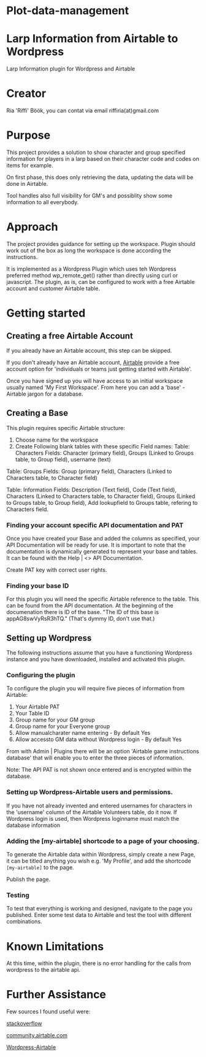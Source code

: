 # Plot-data-management

# Larp Information from Airtable to Wordpress
Larp Information plugin for Wordpress and Airtable

# Creator
Ria 'Riffi' Böök, you can contat via email riffiria(at)gmail.com

# Purpose

This project provides a solution to show character and group specified information for players in a larp based on their character code and codes on items for example.

On first phase, this does only retrieving the data, updating the data will be done in Airtable. 

Tool handles also full visibility for GM's and possiblity show some information to all everybody.

# Approach

The project provides guidance for setting up the workspace. Plugin should work out of the box as long the workspace is done according the instructions.

It is implemented as a Wordpress Plugin which uses teh Wordpress preferred method wp_remote_get() rather than directly using curl or javascript. The plugin, as is, can be configured to work with a free Airtable account and customer Airtable table.


# Getting started

## Creating a free Airtable Account

If you already have an Airtable account, this step can be skipped.

If you don't already have an Airtable account, [Airtable](https://airtable.com/pricing) provide a free account option for 'individuals or teams just getting started with Airtable'.

Once you have signed up you will have access to an initial workspace usually named 'My First Workspace'. From here you can add a 'base' - Airtable jargon for a database.


## Creating a Base

This plugin requires specific Airtable structure:

1) Choose name for the workspace
2) Create Following blank tables with these specific Field names:
Table: Characters
Fields: Character (primary field), Groups (Linked to Groups table, to Group field), username (text)

Table: Groups
Fields: Group (primary field), Characters (Linked to Characters table, to Character field)

Table: Information
Fields: Description (Text field), Code (Text field), Characters (Linked to Characters table, to Character field), Groups (Linked to Groups table, to Group field), Add lookupfield to Groups table, refering to Characters field.



### Finding your account specific API documentation and PAT

Once you have created your Base and added the columns as specified, your API Documentation will be ready for use. It is important to note that the documentation is dynamically generated to represent your base and tables. It can be found with the Help | <> API Documentation.

Create PAT key with correct user rights.

### Finding your base ID

For this plugin you will need the specific Airtable reference to the table. This can be found from the API documentation. At the beginning of the documenation there is ID of the base. "The ID of this base is appAG8swVyRsR3hTQ." (That's dymmy ID, don't use that.)

## Setting up Wordpress

The following instructions assume that you have a functioning Wordpress instance and you have downloaded, installed and activated this plugin.

### Configuring the plugin

To configure the plugin you will require five pieces of information from Airtable:

1) Your Airtable PAT
2) Your Table ID
3) Group name for your GM group
4) Group name for your Everyone group 
5) Allow manualcharater name entering - By default Yes
6) Allow accessto GM data without Wordpress login - By default Yes

From with Admin | Plugins there will be an option 'Airtable game instructions database' that will enable you to enter the three pieces of information.

Note: The API PAT is not shown once entered and is encrypted within the database.

### Setting up Wordpress-Airtable users and permissions.

If you have not already invented and entered usernames for characters in the 'username' column of the Airtable Volunteers table, do it now.
If Wordpress login is used, then Wordpress loginname must match the database information

### Adding the [my-airtable] shortcode to a page of your choosing.

To generate the Airtable data within Wordpress, simply create a new Page, it can be titled anything you wish e.g. 'My Profile', and add the shortcode `[my-airtable]` to the page.

Publish the page.

### Testing

To test that everything is working and designed, navigate to the page you published. Enter some test data to Airtable and test the tool with different combinations.

# Known Limitations

At this time, within the plugin, there is no error handling for the calls from wordpress to the airtable api.

# Further Assistance

Few sources I found useful were: 

[stackoverflow](https://stackoverflow.com)

[community.airtable.com](https://community.airtable.com)

[Wordpress-Airtable](https://github.com/MyWebToolkit/Wordpress-Airtable)




